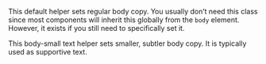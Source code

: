 This default helper sets regular body copy. You usually don&rsquo;t need this class since most components will inherit this globally from the `body` element. However, it exists if you still need to specifically set it.

This body-small text helper sets smaller, subtler body copy. It is typically used as supportive text.
